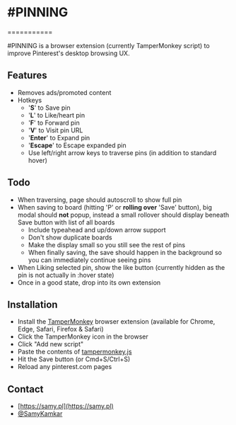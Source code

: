 # #PINNING

===========

\#PINNING is a browser extension (currently TamperMonkey script) to improve Pinterest's desktop browsing UX.

## Features
* Removes ads/promoted content
* Hotkeys
	* '**S**' to Save pin
	* '**L**' to Like/heart pin
	* '**F**' to Forward pin
	* '**V**' to Visit pin URL
	* '**Enter**' to Expand pin
	* '**Escape**' to Escape expanded pin
	* Use left/right arrow keys to traverse pins (in addition to standard hover)

## Todo
* When traversing, page should autoscroll to show full pin
* When saving to board (hitting 'P' or **rolling over** 'Save' button), big modal should **not** popup, instead a small rollover should display beneath Save button with list of all boards
	* Include typeahead and up/down arrow support
	* Don't show duplicate boards
	* Make the display small so you still see the rest of pins
	* When finally saving, the save should happen in the background so you can immediately continue seeing pins
* When Liking selected pin, show the like button (currently hidden as the pin is not actually in :hover state)
* Once in a good state, drop into its own extension

## Installation

* Install the [TamperMonkey](https://tampermonkey.net/) browser extension (available for Chrome, Edge, Safari, Firefox & Safari)
* Click the TamperMonkey icon in the browser
* Click "Add new script"
* Paste the contents of [tampermonkey.js](https://raw.githubusercontent.com/samyk/pinning/master/tampermonkey.js)
* Hit the Save button (or Cmd+S/Ctrl+S)
* Reload any pinterest.com pages

## Contact
* [https://samy.pl](https://samy.pl)
* [@SamyKamkar](https://twitter.com/samykamkar/)

